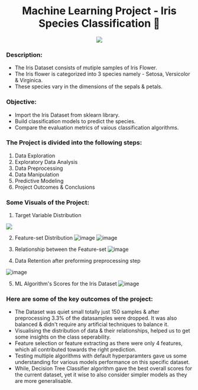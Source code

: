 # <center>Machine Learning Project - Iris Species Classification 🥀</center>
<p align="center"><img src="https://user-images.githubusercontent.com/54996245/140613608-28e92e3c-15c4-498e-ae99-869ceda5efee.jpg" /></p>

### Description:
* The Iris Dataset consists of mutiple samples of Iris Flower.
* The Iris flower is categorized into 3 species namely - Setosa, Versicolor & Virginica.<br>
* These species vary in the dimensions of the sepals & petals.

### Objective:
- Import the Iris Dataset from sklearn library.
- Build classification models to predict the species.
- Compare the evaluation metrics of vaious classification algorithms.

### The Project is divided into the following steps:
1. Data Exploration
2. Exploratory Data Analysis
3. Data Preprocessing
4. Data Manipulation
5. Predictive Modeling
6. Project Outcomes & Conclusions
  
### Some Visuals of the Project:

1. Target Variable Distribution
<p align="left"><img src="https://user-images.githubusercontent.com/54996245/140614833-b4743269-e3e0-4cef-b3c4-cbc17529cad3.png" /></p>

2. Feature-set Distribution
![image](https://user-images.githubusercontent.com/54996245/140614979-eb4fedf4-ed65-4022-9c5e-e92003d481b0.png)
![image](https://user-images.githubusercontent.com/54996245/140614994-bececcc9-23d9-4428-a5b5-48cd028c18d4.png)

3. Relationship between the Feature-set
![image](https://user-images.githubusercontent.com/54996245/140615006-63a294ef-e66b-4819-94de-152d60d9e6f1.png)

4. Data Retention after preforming preprocessing step

![image](https://user-images.githubusercontent.com/54996245/140615012-ba0ea2a2-9b8c-4aa7-82c9-8ce2bca6c4ad.png)

5. ML Algorithm's Scores for the Iris Dataset
![image](https://user-images.githubusercontent.com/54996245/140615041-10ae0518-b801-41cd-a3fa-9ca186d6e82a.png)


### Here are some of the key outcomes of the project:
- The Dataset was quiet small totally just 150 samples & after preprocessing 3.3% of the datasamples were dropped. It was also balanced & didn't require any artificial techniques to balance it.
- Visualising the distribution of data & their relationships, helped us to get some insights on the class seperability.
- Feature selection or feature extracting as there were only 4 features, which all contributed towards the right prediction.
- Testing multiple algorithms with default hyperparamters gave us some understanding for various models performance on this specific dataset.
- While, Decision Tree Classifier algorithm gave the best overall scores for the current dataset, yet it wise to also consider simpler models as they are more generalisable.

